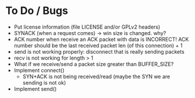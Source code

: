 To Do / Bugs
============

- Put license information (file LICENSE and/or GPLv2 headers)
- SYNACK (when a request comes) -> win size is changed. why?
- ACK number when receive an ACK packet with data is INCORRECT! ACK number should be the last received packet len (of this connection) + 1
- send is not working properly: disconnect that is really sending packets
- recv is not working for length > 1
- What if we receive/send a packet size greater than BUFFER\_SIZE?
- Implement connect()
  - SYN+ACK is not being received/read (maybe the SYN we are sending is not ok)
- Implement send()
